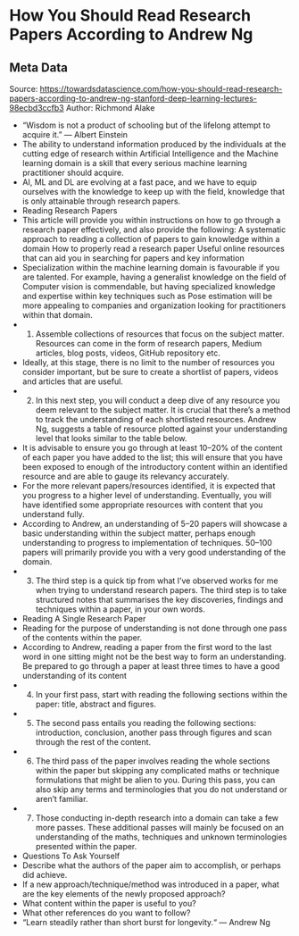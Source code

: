 # How You Should Read Research Papers According to Andrew Ng

## Meta Data

Source:  https://towardsdatascience.com/how-you-should-read-research-papers-according-to-andrew-ng-stanford-deep-learning-lectures-98ecbd3ccfb3 
Author: Richmond Alake

- “Wisdom is not a product of schooling but of the lifelong attempt to acquire it.”
  — Albert Einstein
- The ability to understand information produced by the individuals at the cutting edge of research within Artificial Intelligence and the Machine learning domain is a skill that every serious machine learning practitioner should acquire.
- AI, ML and DL are evolving at a fast pace, and we have to equip ourselves with the knowledge to keep up with the field, knowledge that is only attainable through research papers.
- Reading Research Papers
- This article will provide you within instructions on how to go through a research paper effectively, and also provide the following:
  A systematic approach to reading a collection of papers to gain knowledge within a domain
  How to properly read a research paper
  Useful online resources that can aid you in searching for papers and key information
- Specialization within the machine learning domain is favourable if you are talented. For example, having a generalist knowledge on the field of Computer vision is commendable, but having specialized knowledge and expertise within key techniques such as Pose estimation will be more appealing to companies and organization looking for practitioners within that domain.
- 1. Assemble collections of resources that focus on the subject matter. Resources can come in the form of research papers, Medium articles, blog posts, videos, GitHub repository etc.
- Ideally, at this stage, there is no limit to the number of resources you consider important, but be sure to create a shortlist of papers, videos and articles that are useful.
- 2. In this next step, you will conduct a deep dive of any resource you deem relevant to the subject matter. It is crucial that there’s a method to track the understanding of each shortlisted resources. Andrew Ng, suggests a table of resource plotted against your understanding level that looks similar to the table below.
- It is advisable to ensure you go through at least 10–20% of the content of each paper you have added to the list; this will ensure that you have been exposed to enough of the introductory content within an identified resource and are able to gauge its relevancy accurately.
- For the more relevant papers/resources identified, it is expected that you progress to a higher level of understanding. Eventually, you will have identified some appropriate resources with content that you understand fully.
- According to Andrew, an understanding of 5–20 papers will showcase a basic understanding within the subject matter, perhaps enough understanding to progress to implementation of techniques.
  50–100 papers will primarily provide you with a very good understanding of the domain.
- 3. The third step is a quick tip from what I’ve observed works for me when trying to understand research papers. The third step is to take structured notes that summarises the key discoveries, findings and techniques within a paper, in your own words.
- Reading A Single Research Paper
- Reading for the purpose of understanding is not done through one pass of the contents within the paper.
- According to Andrew, reading a paper from the first word to the last word in one sitting might not be the best way to form an understanding.
  Be prepared to go through a paper at least three times to have a good understanding of its content
- 4. In your first pass, start with reading the following sections within the paper: title, abstract and figures.
- 5. The second pass entails you reading the following sections: introduction, conclusion, another pass through figures and scan through the rest of the content.
- 6. The third pass of the paper involves reading the whole sections within the paper but skipping any complicated maths or technique formulations that might be alien to you. During this pass, you can also skip any terms and terminologies that you do not understand or aren’t familiar.
- 7. Those conducting in-depth research into a domain can take a few more passes. These additional passes will mainly be focused on an understanding of the maths, techniques and unknown terminologies presented within the paper.
- Questions To Ask Yourself
- Describe what the authors of the paper aim to accomplish, or perhaps did achieve.
- If a new approach/technique/method was introduced in a paper, what are the key elements of the newly proposed approach?
- What content within the paper is useful to you?
- What other references do you want to follow?
- “Learn steadily rather than short burst for longevity.“
  — Andrew Ng
